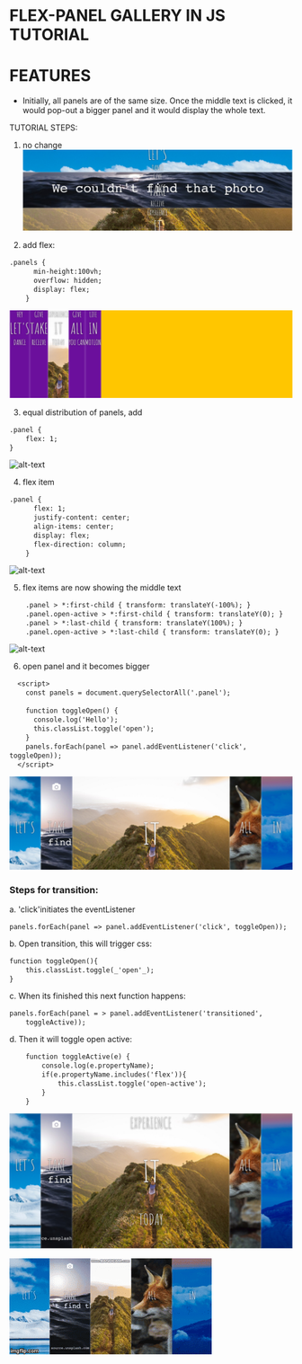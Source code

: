 # FLEX-PANEL GALLERY IN JS TUTORIAL

# FEATURES
* Initially, all panels are of the same size. Once the middle text is clicked, it would pop-out a bigger panel and it would display the whole text.

TUTORIAL STEPS:
1. no change
![alt-text](images/first.png)

2. add flex:    
```
.panels {
      min-height:100vh;
      overflow: hidden;
      display: flex;
    }
```
![alt-text](images/second.png)

3. equal distribution of panels, add
```
.panel {
    flex: 1;
}
````
![alt-text](images/third.png)

4. flex item 
```
.panel {
      flex: 1;
      justify-content: center;
      align-items: center;
      display: flex;
      flex-direction: column;
    }
````
![alt-text](images/fourth.png)

5. flex items are now showing the middle text
```
    .panel > *:first-child { transform: translateY(-100%); }
    .panel.open-active > *:first-child { transform: translateY(0); }
    .panel > *:last-child { transform: translateY(100%); }
    .panel.open-active > *:last-child { transform: translateY(0); }
```
![alt-text](images/fifth.png)

6. open panel and it becomes bigger
```
  <script>
    const panels = document.querySelectorAll('.panel');

    function toggleOpen() {
      console.log('Hello');
      this.classList.toggle('open');
    }
    panels.forEach(panel => panel.addEventListener('click', toggleOpen));
  </script>
````
![alt-text](images/sixth.png)

###  Steps for transition:
a. 'click'initiates the eventListener
```
panels.forEach(panel => panel.addEventListener('click', toggleOpen));
```

b. Open transition, this will trigger css:
```
function toggleOpen(){
    this.classList.toggle(_'open'_);
}
```

c. When its finished this next function happens:
```
panels.forEach(panel = > panel.addEventListener('transitioned', 
    toggleActive));
```

d. Then it will toggle open active: 
```
    function toggleActive(e) {
        console.log(e.propertyName);
        if(e.propertyName.includes('flex')){
            this.classList.toggle('open-active');
        }
    }

```
![alt-text](images/seventh.png)

![alt-text](images/new.gif)